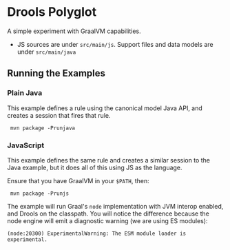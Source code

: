 # Drools Polyglot 
A simple experiment with GraalVM capabilities.

- JS sources are under `src/main/js`. Support files and data models 
are under `src/main/java`

## Running the Examples

### Plain Java

This example defines a rule using the canonical model Java API, 
and creates a session that fires that rule.
 
```
 mvn package -Prunjava
```

### JavaScript

This example defines the same rule and creates a similar session to 
the Java example, but it does all of this using JS as the language.

Ensure that you have GraalVM in your `$PATH`, then:

```
 mvn package -Prunjs
```

The example will run Graal's `node` implementation with JVM interop enabled, 
and Drools on the classpath. You will notice the difference because the node 
engine will emit a diagnostic warning (we are using ES modules):

```
(node:20300) ExperimentalWarning: The ESM module loader is experimental.
```

